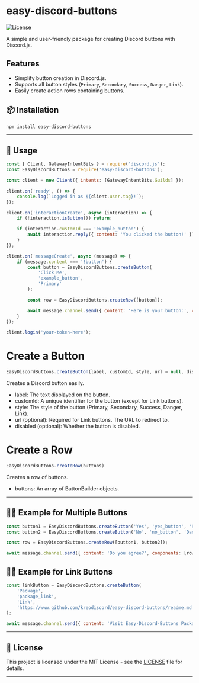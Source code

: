 # easy-discord-buttons

[![License](https://img.shields.io/badge/license-MIT-blue.svg)](LICENSE)

A simple and user-friendly package for creating Discord buttons with Discord.js.

## Features
- Simplify button creation in Discord.js.
- Supports all button styles (`Primary`, `Secondary`, `Success`, `Danger`, `Link`).
- Easily create action rows containing buttons.

## 📦 Installation

```bash
npm install easy-discord-buttons
```

---

## 🚀 Usage

```javascript
const { Client, GatewayIntentBits } = require('discord.js');
const EasyDiscordButtons = require('easy-discord-buttons');

const client = new Client({ intents: [GatewayIntentBits.Guilds] });

client.on('ready', () => {
    console.log(`Logged in as ${client.user.tag}!`);
});

client.on('interactionCreate', async (interaction) => {
    if (!interaction.isButton()) return;

    if (interaction.customId === 'example_button') {
        await interaction.reply({ content: 'You clicked the button!' });
    }
});

client.on('messageCreate', async (message) => {
    if (message.content === '!button') {
        const button = EasyDiscordButtons.createButton(
            'Click Me', 
            'example_button', 
            'Primary'
        );

        const row = EasyDiscordButtons.createRow([button]);

        await message.channel.send({ content: 'Here is your button:', components: [row] });
    }
});

client.login('your-token-here');

```

# Create a Button
```javascript
EasyDiscordButtons.createButton(label, customId, style, url = null, disabled = false)
```
Creates a Discord button easily.

- label: The text displayed on the button.
- customId: A unique identifier for the button (except for Link buttons).
- style: The style of the button (Primary, Secondary, Success, Danger, Link).
- url (optional): Required for Link buttons. The URL to redirect to.
- disabled (optional): Whether the button is disabled.

# Create a Row
```javascript
EasyDiscordButtons.createRow(buttons)
```
Creates a row of buttons.

- buttons: An array of ButtonBuilder objects.

---

## 🧑‍💻 Example for Multiple Buttons
```javascript
const button1 = EasyDiscordButtons.createButton('Yes', 'yes_button', 'Success');
const button2 = EasyDiscordButtons.createButton('No', 'no_button', 'Danger');

const row = EasyDiscordButtons.createRow([button1, button2]);

await message.channel.send({ content: 'Do you agree?', components: [row] });
```
## 🧑‍💻 Example for Link Buttons
```javascript
const linkButton = EasyDiscordButtons.createButton(
    'Package',
    'package_link', 
    'Link', 
    'https://www.github.com/kreodiscord/easy-discord-buttons/readme.md'
);

await message.channel.send({ content: 'Visit Easy-Discord-Buttons Package!:', components: [EasyDiscordButtons.createRow([linkButton])] });

```

---

## 📝 License

This project is licensed under the MIT License - see the [LICENSE](LICENSE) file for details.

---
